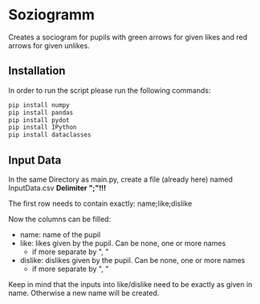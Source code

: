 # Soziogramm

Creates a sociogram for pupils with green arrows for given likes and red arrows for given unlikes.

## Installation
In order to run the script please run the following commands:
```sh
pip install numpy
pip install pandas
pip install pydot
pip install IPython
pip install dataclasses
```

## Input Data
In the same Directory as main.py, create a file (already here) named InputData.csv __Delimiter ";"!!!__

The first row needs to contain exactly: name;like;dislike  

Now the columns can be filled:  
* name: name of the pupil  
* like: likes given by the pupil. Can be none, one or more names
  * if more separate by ", " 
* dislike: dislikes given by the pupil. Can be none, one or more names
  * if more separate by ", "

Keep in mind that the inputs into like/dislike need to be exactly as given in name. Otherwise a new name will be created.
